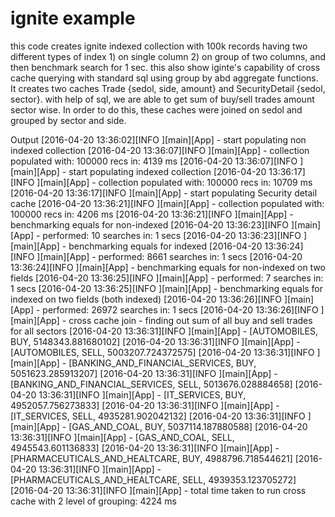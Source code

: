 # ignite example

this code creates ignite indexed collection with 100k records having two different types of index 1) on single column 2) on group of two columns, and then benchmark search for 1 sec.
this also show iginte's capability of cross cache querying with standard sql using group by abd aggregate functions.
It creates two caches Trade {sedol, side, amount} and SecurityDetail {sedol, sector}. with help of sql, we are able to get sum of buy/sell trades amount sector wise.
In order to do this, these caches were joined on sedol and grouped by sector and side.


Output
[2016-04-20 13:36:02][INFO ][main][App] - start populating non indexed collection
[2016-04-20 13:36:07][INFO ][main][App] - collection populated with: 100000 recs in: 4139 ms
[2016-04-20 13:36:07][INFO ][main][App] - start populating indexed collection
[2016-04-20 13:36:17][INFO ][main][App] - collection populated with: 100000 recs in: 10709 ms
[2016-04-20 13:36:17][INFO ][main][App] - start populating Security detail cache
[2016-04-20 13:36:21][INFO ][main][App] - collection populated with: 100000 recs in: 4206 ms
[2016-04-20 13:36:21][INFO ][main][App] - benchmarking equals for non-indexed
[2016-04-20 13:36:23][INFO ][main][App] - performed: 10 searches in: 1 secs
[2016-04-20 13:36:23][INFO ][main][App] - benchmarking equals for indexed
[2016-04-20 13:36:24][INFO ][main][App] - performed: 8661 searches in: 1 secs
[2016-04-20 13:36:24][INFO ][main][App] - benchmarking equals for non-indexed on two fields
[2016-04-20 13:36:25][INFO ][main][App] - performed: 7 searches in: 1 secs
[2016-04-20 13:36:25][INFO ][main][App] - benchmarking equals for indexed on two fields (both indexed)
[2016-04-20 13:36:26][INFO ][main][App] - performed: 26972 searches in: 1 secs
[2016-04-20 13:36:26][INFO ][main][App] - cross cache join - finding out sum of all buy and sell trades for all sectors
[2016-04-20 13:36:31][INFO ][main][App] - [AUTOMOBILES, BUY, 5148343.881680102]
[2016-04-20 13:36:31][INFO ][main][App] - [AUTOMOBILES, SELL, 5003207.724372575]
[2016-04-20 13:36:31][INFO ][main][App] - [BANKING_AND_FINANCIAL_SERVICES, BUY, 5051623.285913207]
[2016-04-20 13:36:31][INFO ][main][App] - [BANKING_AND_FINANCIAL_SERVICES, SELL, 5013676.028884658]
[2016-04-20 13:36:31][INFO ][main][App] - [IT_SERVICES, BUY, 4952057.756273833]
[2016-04-20 13:36:31][INFO ][main][App] - [IT_SERVICES, SELL, 4935281.902042132]
[2016-04-20 13:36:31][INFO ][main][App] - [GAS_AND_COAL, BUY, 5037114.187880588]
[2016-04-20 13:36:31][INFO ][main][App] - [GAS_AND_COAL, SELL, 4945543.601136833]
[2016-04-20 13:36:31][INFO ][main][App] - [PHARMACEUTICALS_AND_HEALTCARE, BUY, 4988796.718544621]
[2016-04-20 13:36:31][INFO ][main][App] - [PHARMACEUTICALS_AND_HEALTCARE, SELL, 4939353.123705272]
[2016-04-20 13:36:31][INFO ][main][App] - total time taken to run cross cache with 2 level of grouping: 4224 ms
